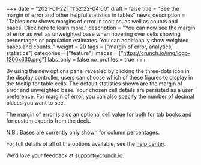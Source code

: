 +++
date = "2021-01-22T11:52:22-04:00"
draft = false
title = "See the margin of error and other helpful statistics in tables"
news_description = "Tables now shows margins of error in tooltips, as well as counts and bases. Click here to learn more."
description = "You can now see the margin of error as well as unweighted base when hovering over cells showing percentages or population estimates. You can additionally show weighted bases and counts.."
weight = 20
tags = ["margin of error, analytics, statistics"]
categories = ["feature"]
images = ["https://crunch.io/img/logo-1200x630.png"]
labs_only = false
no_profiles = true
+++

By using the new options panel revealed by clicking the three-dots icon in the display controller, users can choose which of these figures to display in the tooltip for table cells. The default statistics shown are the margin of error and unweighted base. Your chosen cell details are persisted as a user preference. For margin of error, you can also specify the number of decimal places you want to see.

The margin of error is also an optional cell value for both for tab books and for custom exports from the deck.

N.B.: Bases are currently only shown for column percentages.

For full details of all of the options available, see the [help center](https://help.crunch.io/hc/en-us/articles/360040932251-Customizing-a-Table-or-Graph#more-options).

We’d love your feedback at [support@crunch.io](mailto:support@crunch.io).
